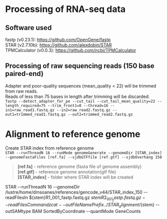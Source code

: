 # Processing of RNA-seq data  
## Software used
fastp (v0.23.1): https://github.com/OpenGene/fastp  
STAR (v2.7.10b): https://github.com/alexdobin/STAR  
TPMCalculator (v0.0.3): https://github.com/ncbi/TPMCalculator  

## Processing of raw sequencing reads (150 base paired-end)  
Adapter and poor-quality sequences (mean_quality < 22) will be trimmed from raw reads.  
Reads of less than 75 bases in length after trimming will be discarded.  
`fastp --detect_adapter_for_pe --cut_tail --cut_tail_mean_quality=22 --length_required=75 --trim_front1=0 --thread=16 --in1=raw_read1.fastq.gz --in2=raw_read2.fastq.gz --out1=trimmed_read1.fastq.gz --out2=trimmed_read2.fastq.gz`  

# Alignment to reference genome  
Create STAR index from reference genome  
`STAR --runThreadN 16 --runMode genomeGenerate --genomeDir [STAR_index] --genomeFastaFiles [ref.fa] --sjdbGTFfile [ref.gtf] --sjdbOverhang 150`  
> **[ref.fa]** - reference genome (fasta file of genome assembly)  
> **[ref.gtf]** - reference genome annotation(gtf file)  
> **[STAR_index]** - folder where STAR index will be created  

STAR --runThreadN 16 --genomeDir /lustre/home/dmsoanes/references/gencode_v44/STAR_index_150 --readFilesIn ${stem}R1_001_fastp.fastq.gz ${stem}R2_001_fastp.fastq.gz --readFilesCommand zcat --outFileNamePrefix ../STAR_alignment/${stem} --outSAMtype BAM SortedByCoordinate --quantMode GeneCounts

